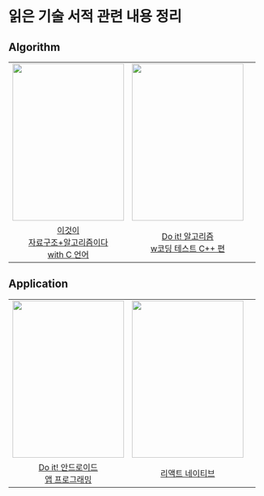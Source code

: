 # 읽은 기술 서적 관련 내용 정리


## Algorithm

||||
|:---:|:---:|:---:|
|<img src="https://user-images.githubusercontent.com/87363461/200107543-01dbbad4-ad93-464c-8aec-ccf2d37ddf25.JPG" width="220" height="310">|<img src="https://user-images.githubusercontent.com/87363461/227699608-ddfbbc17-7674-42bb-861f-0be084887a19.PNG" width="220" height="310">
|[이것이<br>자료구조+알고리즘이다<br>with C 언어](https://github.com/JeHeeYu/Book-Reviews/tree/main/%EC%9D%B4%EA%B2%83%EC%9D%B4%20%EC%9E%90%EB%A3%8C%EA%B5%AC%EC%A1%B0%2B%EC%95%8C%EA%B3%A0%EB%A6%AC%EC%A6%98%EC%9D%B4%EB%8B%A4%20with%20C%20%EC%96%B8%EC%96%B4)|[Do it! 알고리즘<br>w코딩 테스트 C++ 편](https://github.com/JeHeeYu/Book-Reviews/tree/main/Algorithm/Do%20it!%20%EC%95%8C%EA%B3%A0%EB%A6%AC%EC%A6%98%20%EC%BD%94%EB%94%A9%20%ED%85%8C%EC%8A%A4%ED%8A%B8%20C++%20%ED%8E%B8)

## Application


||||
|:---:|:---:|:---:|
|<img src="https://user-images.githubusercontent.com/87363461/188886444-53e65a85-cb42-48f0-8cd3-09b669059eea.JPG" width="220" height="310">|<img src="https://user-images.githubusercontent.com/87363461/227699896-8735005b-e6f1-4c8e-af54-7d8c81ddce22.PNG" width="220" height="310">|
|[Do it! 안드로이드<br> 앱 프로그래밍](https://github.com/JeHeeYu/Book-Reviews/tree/main/Do%20it!%20%EA%B9%A1%EC%83%98%EC%9D%98%20%EC%95%88%EB%93%9C%EB%A1%9C%EC%9D%B4%EB%93%9C%20%EC%95%B1%20%ED%94%84%EB%A1%9C%EA%B7%B8%EB%9E%98%EB%B0%8D%20with%20%EC%BD%94%ED%8B%80%EB%A6%B0)|[리액트 네이티브](https://github.com/JeHeeYu/Book-Reviews/tree/main/Application/%EB%A6%AC%EC%95%A1%ED%8A%B8%20%EB%84%A4%EC%9D%B4%ED%8B%B0%EB%B8%8C)

<br>
<br>
